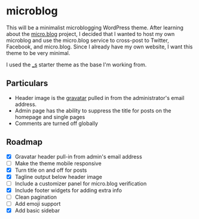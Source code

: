 # microblog

This will be a minimalist microblogging WordPress theme. After learning about the [micro.blog](http://micro.blog) project, I decided that I wanted to host my own microblog and use the micro.blog service to cross-post to Twitter, Facebook, and micro.blog. Since I already have my own website, I want this theme to be very minimal.

I used the [_s](https://github.com/Automattic/_s) starter theme as the base I'm working from. 

## Particulars

- Header image is the [gravatar](http://gravatar.com) pulled in from the administrator's email address. 
- Admin page has the ability to suppress the title for posts on the homepage and single pages
- Comments are turned off globally



## Roadmap

- [x] Gravatar header pull-in from admin's email address
- [ ] Make the theme mobile responsive
- [x] Turn title on and off for posts
- [x] Tagline output below header image
- [ ] Include a customizer panel for micro.blog verification
- [x] Include footer widgets for adding extra info
- [ ] Clean pagination
- [ ] Add emoji support
- [x] Add basic sidebar
